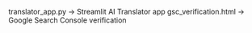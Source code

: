 translator_app.py → Streamlit AI Translator app
gsc_verification.html → Google Search Console verification
